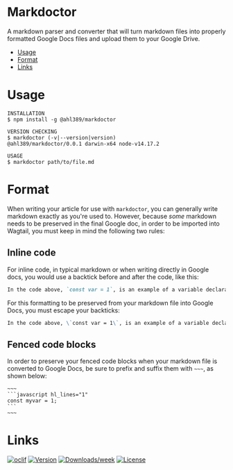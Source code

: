 Markdoctor
=============

A markdown parser and converter that will turn markdown files into properly formatted Google Docs files and upload them to your Google Drive.

<!-- toc -->
* [Usage](#usage)
* [Format](#format)
* [Links](#links)
<!-- tocstop -->

# Usage
```sh-session
INSTALLATION
$ npm install -g @ahl389/markdoctor

VERSION CHECKING
$ markdoctor (-v|--version|version)
@ahl389/markdoctor/0.0.1 darwin-x64 node-v14.17.2

USAGE
$ markdoctor path/to/file.md
```

# Format
When writing your article for use with `markdoctor`, you can generally write markdown exactly as you're used to. However, because _some_ markdown needs to be preserved in the final Google doc, in order to be imported into Wagtail, you must keep in mind the following two rules:

## Inline code
For inline code, in typical markdown or when writing directly in Google docs, you would use a backtick before and after the code, like this:

```markdown
In the code above, `const var = 1`, is an example of a variable declaration.
```

For this formatting to be preserved from your markdown file into Google Docs, you must escape your backticks:

```markdown
In the code above, \`const var = 1\`, is an example of a variable declaration.
```

## Fenced code blocks
In order to preserve your fenced code blocks when your markdown file is converted to Google Docs, be sure to prefix and suffix them with `~~~`, as shown below:

`~~~`<br>
` ```javascript hl_lines="1" ` <br>
`const myvar = 1;`  <br>
` ``` ` <br>
`~~~`


# Links





[![oclif](https://img.shields.io/badge/cli-oclif-brightgreen.svg)](https://oclif.io)
[![Version](https://img.shields.io/npm/v/voices-parser.svg)](https://www.npmjs.com/package/@ahl389/markdoctor)
[![Downloads/week](https://img.shields.io/npm/dw/voices-parser.svg)](https://www.npmjs.com/package/@ahl389/markdoctor)
[![License](https://img.shields.io/npm/l/voices-parser.svg)](https://github.com/ahl389/markdoctor/blob/master/package.json)

